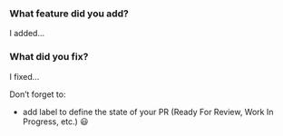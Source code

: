 ### What feature did you add?

I added...

### What did you fix?

I fixed...

Don’t forget to:
- add label to define the state of your PR (Ready For Review, Work In Progress, etc.) :smiley:
